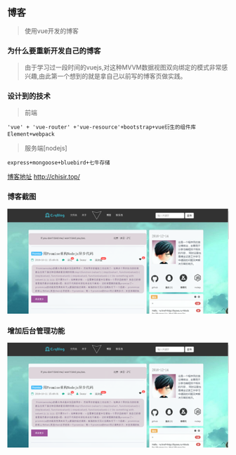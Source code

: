 ﻿## 博客
> 使用vue开发的博客

### 为什么要重新开发自己的博客
> 由于学习过一段时间的vuejs,对这种MVVM数据视图双向绑定的模式非常感兴趣,由此第一个想到的就是拿自己以前写的博客页做实践。

### 设计到的技术
> 前端
```
'vue' + 'vue-router' +'vue-resource'+bootstrap+vue衍生的组件库Element+webpack
```
> 服务端[nodejs]
```
express+mongoose+bluebird+七牛存储
```
 [博客地址](http://chisir.top/) <http://chisir.top/>
### 博客截图
![博客截图](https://raw.githubusercontent.com/JQSC/blog-vue/master/public/images/blog.png)

### 增加后台管理功能
![后台管理功能截图](https://raw.githubusercontent.com/JQSC/blog-vue/master/public/images/blog.png)